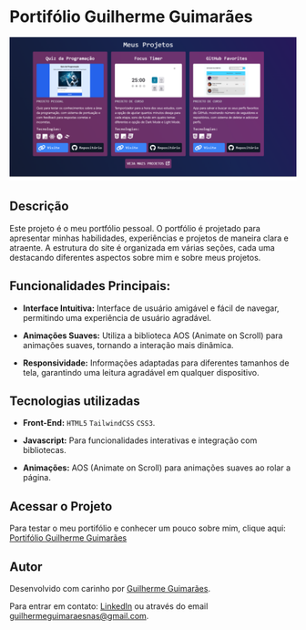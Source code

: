 # Portifólio Guilherme Guimarães
![Tela de Produtos](./.github/telaProjetos.png) 

## Descrição
Este projeto é o meu portfólio pessoal. O portfólio é projetado para apresentar minhas habilidades, experiências e projetos de maneira clara e atraente. A estrutura do site é organizada em várias seções, cada uma destacando diferentes aspectos sobre mim e sobre meus projetos.

## Funcionalidades Principais:
- **Interface Intuitiva:** Interface de usuário amigável e fácil de navegar, permitindo uma experiência de usuário agradável.

- **Animações Suaves:** Utiliza a biblioteca AOS (Animate on Scroll) para animações suaves, tornando a interação mais dinâmica.

- **Responsividade:** Informações adaptadas para diferentes tamanhos de tela, garantindo uma leitura agradável em qualquer dispositivo.

## Tecnologias utilizadas

- **Front-End:** `HTML5` `TailwindCSS` `CSS3`.

- **Javascript:** Para funcionalidades interativas e integração com bibliotecas.

- **Animações:** AOS (Animate on Scroll) para animações suaves ao rolar a página.

## Acessar o Projeto
Para testar o meu portifólio e conhecer um pouco sobre mim, clique aqui: [Portifólio Guilherme Guimarães](https://portifolio-guilherme-guimaraes-projects.vercel.app/)

## Autor
Desenvolvido com carinho por [Guilherme Guimarães](https://github.com/guilhermeguimaraesn).

Para entrar em contato: [LinkedIn](https://www.linkedin.com/in/guilhermegn/) ou através do email [guilhermeguimaraesnas@gmail.com]().
